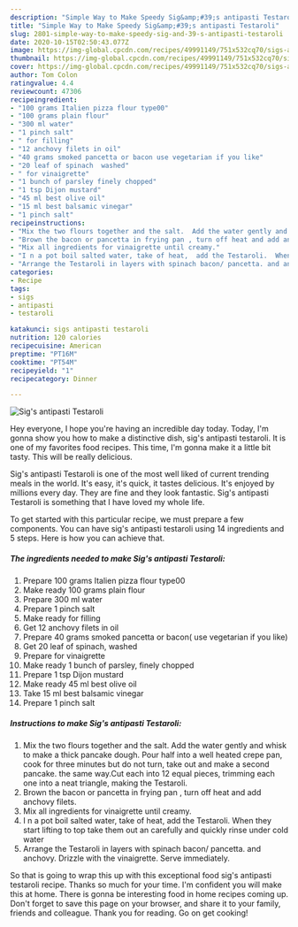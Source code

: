 ```yaml
---
description: "Simple Way to Make Speedy Sig&amp;#39;s antipasti Testaroli"
title: "Simple Way to Make Speedy Sig&amp;#39;s antipasti Testaroli"
slug: 2801-simple-way-to-make-speedy-sig-and-39-s-antipasti-testaroli
date: 2020-10-15T02:50:43.077Z
image: https://img-global.cpcdn.com/recipes/49991149/751x532cq70/sigs-antipasti-testaroli-recipe-main-photo.jpg
thumbnail: https://img-global.cpcdn.com/recipes/49991149/751x532cq70/sigs-antipasti-testaroli-recipe-main-photo.jpg
cover: https://img-global.cpcdn.com/recipes/49991149/751x532cq70/sigs-antipasti-testaroli-recipe-main-photo.jpg
author: Tom Colon
ratingvalue: 4.4
reviewcount: 47306
recipeingredient:
- "100 grams Italien pizza flour type00"
- "100 grams plain flour"
- "300 ml water"
- "1 pinch salt"
- " for filling"
- "12 anchovy filets in oil"
- "40 grams smoked pancetta or bacon use vegetarian if you like"
- "20 leaf of spinach  washed"
- " for vinaigrette"
- "1 bunch of parsley finely chopped"
- "1 tsp Dijon mustard"
- "45 ml best olive oil"
- "15 ml best balsamic vinegar"
- "1 pinch salt"
recipeinstructions:
- "Mix the two flours together and the salt.  Add the water gently and whisk to make a thick pancake dough. Pour half into a well heated crepe pan,  cook for three minutes but do not turn, take out and make a second pancake. the same way.Cut each into 12 equal pieces, trimming each one into a neat triangle, making the Testaroli."
- "Brown the bacon or pancetta in frying pan , turn off heat and add anchovy filets."
- "Mix all ingredients for vinaigrette until creamy."
- "I n a pot boil salted water, take of heat,  add the Testaroli.  When they start lifting to top take them out an carefully and quickly rinse under cold water"
- "Arrange the Testaroli in layers with spinach bacon/ pancetta. and anchovy. Drizzle with the vinaigrette.  Serve immediately."
categories:
- Recipe
tags:
- sigs
- antipasti
- testaroli

katakunci: sigs antipasti testaroli 
nutrition: 120 calories
recipecuisine: American
preptime: "PT16M"
cooktime: "PT54M"
recipeyield: "1"
recipecategory: Dinner

---
```



![Sig&#39;s antipasti Testaroli](https://img-global.cpcdn.com/recipes/49991149/751x532cq70/sigs-antipasti-testaroli-recipe-main-photo.jpg)

Hey everyone, I hope you're having an incredible day today. Today, I'm gonna show you how to make a distinctive dish, sig&#39;s antipasti testaroli. It is one of my favorites food recipes. This time, I'm gonna make it a little bit tasty. This will be really delicious.

Sig&#39;s antipasti Testaroli is one of the most well liked of current trending meals in the world. It's easy, it's quick, it tastes delicious. It's enjoyed by millions every day. They are fine and they look fantastic. Sig&#39;s antipasti Testaroli is something that I have loved my whole life.




To get started with this particular recipe, we must prepare a few components. You can have sig&#39;s antipasti testaroli using 14 ingredients and 5 steps. Here is how you can achieve that.

<!--inarticleads1-->

##### The ingredients needed to make Sig&#39;s antipasti Testaroli:

1. Prepare 100 grams Italien pizza flour type00
1. Make ready 100 grams plain flour
1. Prepare 300 ml water
1. Prepare 1 pinch salt
1. Make ready  for filling
1. Get 12 anchovy filets in oil
1. Prepare 40 grams smoked pancetta or bacon( use vegetarian if you like)
1. Get 20 leaf of spinach,  washed
1. Prepare  for vinaigrette
1. Make ready 1 bunch of parsley, finely chopped
1. Prepare 1 tsp Dijon mustard
1. Make ready 45 ml best olive oil
1. Take 15 ml best balsamic vinegar
1. Prepare 1 pinch salt




<!--inarticleads2-->

##### Instructions to make Sig&#39;s antipasti Testaroli:

1. Mix the two flours together and the salt.  Add the water gently and whisk to make a thick pancake dough. Pour half into a well heated crepe pan,  cook for three minutes but do not turn, take out and make a second pancake. the same way.Cut each into 12 equal pieces, trimming each one into a neat triangle, making the Testaroli.
1. Brown the bacon or pancetta in frying pan , turn off heat and add anchovy filets.
1. Mix all ingredients for vinaigrette until creamy.
1. I n a pot boil salted water, take of heat,  add the Testaroli.  When they start lifting to top take them out an carefully and quickly rinse under cold water
1. Arrange the Testaroli in layers with spinach bacon/ pancetta. and anchovy. Drizzle with the vinaigrette.  Serve immediately.




So that is going to wrap this up with this exceptional food sig&#39;s antipasti testaroli recipe. Thanks so much for your time. I'm confident you will make this at home. There is gonna be interesting food in home recipes coming up. Don't forget to save this page on your browser, and share it to your family, friends and colleague. Thank you for reading. Go on get cooking!

